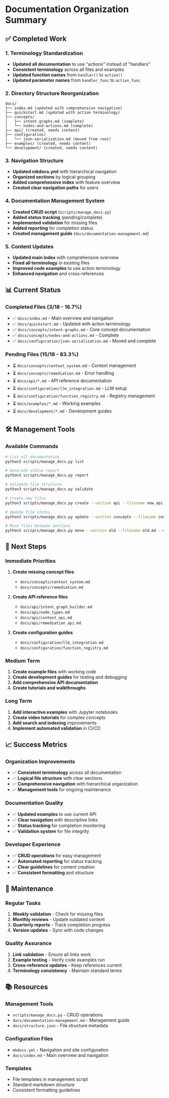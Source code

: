 # Documentation Organization Summary

## ✅ Completed Work

### 1. Terminology Standardization
- **Updated all documentation** to use "actions" instead of "handlers"
- **Consistent terminology** across all files and examples
- **Updated function names** from `handler()` to `action()`
- **Updated parameter names** from `handler_func` to `action_func`

### 2. Directory Structure Reorganization
```
docs/
├── index.md (updated with comprehensive navigation)
├── quickstart.md (updated with action terminology)
├── concepts/
│   ├── intent-graphs.md (complete)
│   └── nodes-and-actions.md (complete)
├── api/ (created, needs content)
├── configuration/
│   └── json-serialization.md (moved from root)
├── examples/ (created, needs content)
└── development/ (created, needs content)
```

### 3. Navigation Structure
- **Updated mkdocs.yml** with hierarchical navigation
- **Organized sections** by logical grouping
- **Added comprehensive index** with feature overview
- **Created clear navigation paths** for users

### 4. Documentation Management System
- **Created CRUD script** (`scripts/manage_docs.py`)
- **Added status tracking** (pending/complete)
- **Implemented validation** for missing files
- **Added reporting** for completion status
- **Created management guide** (`docs/documentation-management.md`)

### 5. Content Updates
- **Updated main index** with comprehensive overview
- **Fixed all terminology** in existing files
- **Improved code examples** to use action terminology
- **Enhanced navigation** and cross-references

## 📊 Current Status

### Completed Files (3/18 - 16.7%)
- ✅ `docs/index.md` - Main overview and navigation
- ✅ `docs/quickstart.md` - Updated with action terminology
- ✅ `docs/concepts/intent-graphs.md` - Core concept documentation
- ✅ `docs/concepts/nodes-and-actions.md` - Complete
- ✅ `docs/configuration/json-serialization.md` - Moved and complete

### Pending Files (15/18 - 83.3%)
- ⏳ `docs/concepts/context_system.md` - Context management
- ⏳ `docs/concepts/remediation.md` - Error handling
- ⏳ `docs/api/*.md` - API reference documentation
- ⏳ `docs/configuration/llm_integration.md` - LLM setup
- ⏳ `docs/configuration/function_registry.md` - Registry management
- ⏳ `docs/examples/*.md` - Working examples
- ⏳ `docs/development/*.md` - Development guides

## 🛠️ Management Tools

### Available Commands
```bash
# List all documentation
python3 scripts/manage_docs.py list

# Generate status report
python3 scripts/manage_docs.py report

# Validate file structure
python3 scripts/manage_docs.py validate

# Create new files
python3 scripts/manage_docs.py create --section api --filename new_api.md --title "New API" --description "Description"

# Update file status
python3 scripts/manage_docs.py update --section concepts --filename context_system.md --status complete

# Move files between sections
python3 scripts/manage_docs.py move --section old --filename old.md --new-section new --new-filename new.md
```

## 🎯 Next Steps

### Immediate Priorities
1. **Create missing concept files**
   - `docs/concepts/context_system.md`
   - `docs/concepts/remediation.md`

2. **Create API reference files**
   - `docs/api/intent_graph_builder.md`
   - `docs/api/node_types.md`
   - `docs/api/context_api.md`
   - `docs/api/remediation_api.md`

3. **Create configuration guides**
   - `docs/configuration/llm_integration.md`
   - `docs/configuration/function_registry.md`

### Medium Term
1. **Create example files** with working code
2. **Create development guides** for testing and debugging
3. **Add comprehensive API documentation**
4. **Create tutorials and walkthroughs**

### Long Term
1. **Add interactive examples** with Jupyter notebooks
2. **Create video tutorials** for complex concepts
3. **Add search and indexing** improvements
4. **Implement automated validation** in CI/CD

## 📈 Success Metrics

### Organization Improvements
- ✅ **Consistent terminology** across all documentation
- ✅ **Logical file structure** with clear sections
- ✅ **Comprehensive navigation** with hierarchical organization
- ✅ **Management tools** for ongoing maintenance

### Documentation Quality
- ✅ **Updated examples** to use current API
- ✅ **Clear navigation** with descriptive links
- ✅ **Status tracking** for completion monitoring
- ✅ **Validation system** for file integrity

### Developer Experience
- ✅ **CRUD operations** for easy management
- ✅ **Automated reporting** for status tracking
- ✅ **Clear guidelines** for content creation
- ✅ **Consistent formatting** and structure

## 🔧 Maintenance

### Regular Tasks
1. **Weekly validation** - Check for missing files
2. **Monthly reviews** - Update outdated content
3. **Quarterly reports** - Track completion progress
4. **Version updates** - Sync with code changes

### Quality Assurance
1. **Link validation** - Ensure all links work
2. **Example testing** - Verify code examples run
3. **Cross-reference updates** - Keep references current
4. **Terminology consistency** - Maintain standard terms

## 📚 Resources

### Management Tools
- `scripts/manage_docs.py` - CRUD operations
- `docs/documentation-management.md` - Management guide
- `docs/structure.json` - File structure metadata

### Configuration Files
- `mkdocs.yml` - Navigation and site configuration
- `docs/index.md` - Main overview and navigation

### Templates
- File templates in management script
- Standard markdown structure
- Consistent formatting guidelines
